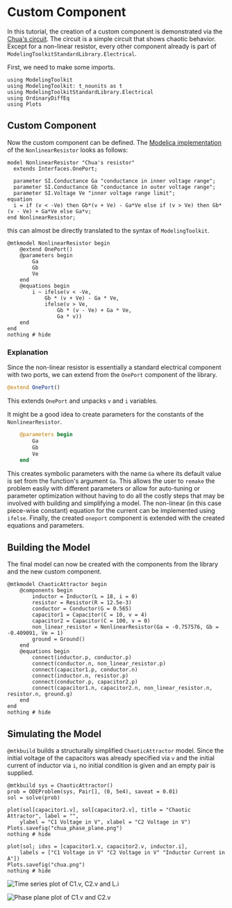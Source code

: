 # Custom Component

In this tutorial, the creation of a custom component is demonstrated via the [Chua's circuit](https://en.wikipedia.org/wiki/Chua%27s_circuit).
The circuit is a simple circuit that shows chaotic behavior.
Except for a non-linear resistor, every other component already is part of `ModelingToolkitStandardLibrary.Electrical`.

First, we need to make some imports.

```@example components
using ModelingToolkit
using ModelingToolkit: t_nounits as t
using ModelingToolkitStandardLibrary.Electrical
using OrdinaryDiffEq
using Plots
```

## Custom Component

Now the custom component can be defined.
The [Modelica implementation](https://www.maplesoft.com/documentation_center/online_manuals/modelica/Modelica_Electrical_Analog_Examples_Utilities.html#Modelica.Electrical.Analog.Examples.Utilities.NonlinearResistor) of the `NonlinearResistor` looks as follows:

```Modelica
model NonlinearResistor "Chua's resistor"
  extends Interfaces.OnePort;

  parameter SI.Conductance Ga "conductance in inner voltage range";
  parameter SI.Conductance Gb "conductance in outer voltage range";
  parameter SI.Voltage Ve "inner voltage range limit";
equation
  i = if (v < -Ve) then Gb*(v + Ve) - Ga*Ve else if (v > Ve) then Gb*(v - Ve) + Ga*Ve else Ga*v;
end NonlinearResistor;
```

this can almost be directly translated to the syntax of `ModelingToolkit`.

```@example components
@mtkmodel NonlinearResistor begin
    @extend OnePort()
    @parameters begin
        Ga
        Gb
        Ve
    end
    @equations begin
        i ~ ifelse(v < -Ve,
            Gb * (v + Ve) - Ga * Ve,
            ifelse(v > Ve,
                Gb * (v - Ve) + Ga * Ve,
                Ga * v))
    end
end
nothing # hide
```

### Explanation

Since the non-linear resistor is essentially a standard electrical component with two ports, we can extend from the `OnePort` component of the library.

```julia
@extend OnePort()
```

This extends `OnePort` and unpacks `v` and `i` variables.

It might be a good idea to create parameters for the constants of the `NonlinearResistor`.

```julia
    @parameters begin
        Ga
        Gb
        Ve
    end
```

This creates symbolic parameters with the name `Ga` where its default value is set from the function's argument `Ga`.
This allows the user to `remake` the problem easily with different parameters or allow for auto-tuning or parameter optimization without having to do all the costly steps that may be involved with building and simplifying a model.
The non-linear (in this case piece-wise constant) equation for the current can be implemented using `ifelse`.
Finally, the created `oneport` component is extended with the created equations and parameters.

## Building the Model

The final model can now be created with the components from the library and the new custom component.

```@example components
@mtkmodel ChaoticAttractor begin
    @components begin
        inductor = Inductor(L = 18, i = 0)
        resistor = Resistor(R = 12.5e-3)
        conductor = Conductor(G = 0.565)
        capacitor1 = Capacitor(C = 10, v = 4)
        capacitor2 = Capacitor(C = 100, v = 0)
        non_linear_resistor = NonlinearResistor(Ga = -0.757576, Gb = -0.409091, Ve = 1)
        ground = Ground()
    end
    @equations begin
        connect(inductor.p, conductor.p)
        connect(conductor.n, non_linear_resistor.p)
        connect(capacitor1.p, conductor.n)
        connect(inductor.n, resistor.p)
        connect(conductor.p, capacitor2.p)
        connect(capacitor1.n, capacitor2.n, non_linear_resistor.n, resistor.n, ground.g)
    end
end
nothing # hide
```

## Simulating the Model

`@mtkbuild` builds a structurally simplified `ChaoticAttractor` model.
Since the initial voltage of the capacitors was already specified via `v` and the initial current of inductor via `i`, no initial condition is given and an empty pair is supplied.

```@example components
@mtkbuild sys = ChaoticAttractor()
prob = ODEProblem(sys, Pair[], (0, 5e4), saveat = 0.01)
sol = solve(prob)

plot(sol[capacitor1.v], sol[capacitor2.v], title = "Chaotic Attractor", label = "",
    ylabel = "C1 Voltage in V", xlabel = "C2 Voltage in V")
Plots.savefig("chua_phase_plane.png")
nothing # hide

plot(sol; idxs = [capacitor1.v, capacitor2.v, inductor.i],
    labels = ["C1 Voltage in V" "C2 Voltage in V" "Inductor Current in A"])
Plots.savefig("chua.png")
nothing # hide
```

![Time series plot of C1.v, C2.v and L.i](chua_phase_plane.png)

![Phase plane plot of C1.v and C2.v](chua.png)
